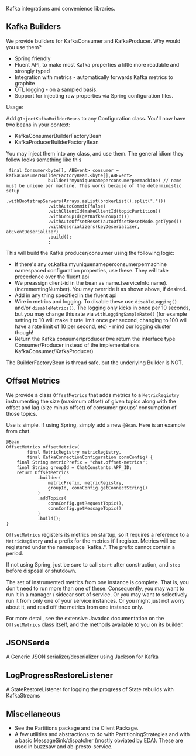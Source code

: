 Kafka integrations and convenience libraries.

Kafka Builders
--------------

We provide builders for KafkaConsumer and KafkaProducer.
Why would you use them?

* Spring friendly
* Fluent API, to make most Kafka properties a little more readable and strongly typed
* Integration with metrics - automatically forwards Kafka metrics to graphite
* OTL logging - on a sampled basis.
* Support for injecting raw properties via Spring configuration files.

Usage:

Add `@InjectKafkaBuilderBeans` to any Configuration class. You'll now have two beans in your context:

* KafkaConsumerBuilderFactoryBean
* KafkaProducerBuilderFactoryBean

You may inject them into any class, and use them. The general idiom they follow looks something like this

```
 final Consumer<byte[], ABEvent> consumer = kafkaConsumerBuilderFactoryBean.<byte[],ABEvent>
                builder("myuniquenameperconsumerpermachine) // name must be unique per machine. This works because of the deterministic setup
                .withBootstrapServers(Arrays.asList(brokerList().split(",")))
                .withAutoCommit(false)
                .withClientId(makeClientId(topicPartition))
                .withGroupId(getKafkaGroupId())
                .withAutoOffsetReset(autoOffsetResetMode.getType())
                .withDeserializers(keyDeserializer, abEventDeserializer)
                .build();
                ;

```

This will build the Kafka producer/consumer using the following logic:

* If there's any ot.kafka.myuniquenameperconsumerpermachine namespaced configuration properties, use these. They
will take precedence over the fluent api
* We preassign client-id in the bean as name.(serviceInfo.name).(incrementingNumber). You may override it as shown above, if desired.
* Add in any thing specified in the fluent api
* Wire in metrics and logging. To disable these use `disableLogging()` and/or `disableMetrics()`. The logging only
kicks in once per 10 seconds, but you may change this rate via `withLoggingSampleRate()` (for example setting to 10 will make it rate limit
once per second, changing to 100 will have a rate limit of 10 per second, etc) - mind our logging cluster though!
* Return the Kafka consumer/producer (we return the interface type Consumer/Producer instead of the implementations KafkaConsumer/KafkaProducer)

The BuilderFactoryBean is thread safe, but the underlying Builder is NOT.

Offset Metrics
--------------

We provide a class `OffsetMetrics` that adds metrics to a
`MetricRegistry` instrumenting the size (maximum offset) of given topics
along with the offset and lag (size minus offset) of consumer groups'
consumption of those topics.

Use is simple.  If using Spring, simply add a new `@Bean`.  Here is an
example from chat.

    @Bean
    OffsetMetrics offsetMetrics(
            final MetricRegistry metricRegistry,
            final KafkaConnectionConfiguration connConfig) {
        final String metricPrefix = "chat.offset-metrics";
        final String groupId = ChatConstants.APP_ID;
        return OffsetMetrics
                .builder(
                    metricPrefix, metricRegistry,
                    groupId, connConfig.getConnectString()
                )
                .addTopics(
                    connConfig.getRequestTopic(),
                    connConfig.getMessageTopic()
                )
                .build();
    }

`OffsetMetrics` registers its metrics on startup, so it requires a reference
to a `MetricRegistry` and a prefix for the metrics it'll register. Metrics
will be registered under the namespace `kafka.<prefix>.<topic>". The prefix
cannot contain a period.

If not using Spring, just be sure to call `start` after construction, and
`stop` before disposal or shutdown.

The set of instrumented metrics from one instance is complete.  That is,
you don't need to run more than one of these.  Consequently, you may
want to run it in a manager / sidecar sort of service.  Or you may want
to selectively run it from only one of your service instances.  Or you
might just not worry about it, and read off the metrics from one
instance only.

For more detail, see the extensive Javadoc documentation on the
`OffsetMetrics` class itself, and the methods available to you on its
builder.

JSONSerde
---------

A Generic JSON serializer/deserializer using Jackson for Kafka

LogProgressRestoreListener
--------

A StateRestoreListener for logging the progress of State rebuilds with KafkaStreams

Miscellaneous
-----
* See the Partitions package and the Client Package. 
* A few utilities and abstractions to do with PartitioningStrategies and with a basic MessageSink/dispatcher (mostly obviated by
EDA). These are used in buzzsaw and ab-presto-service.
